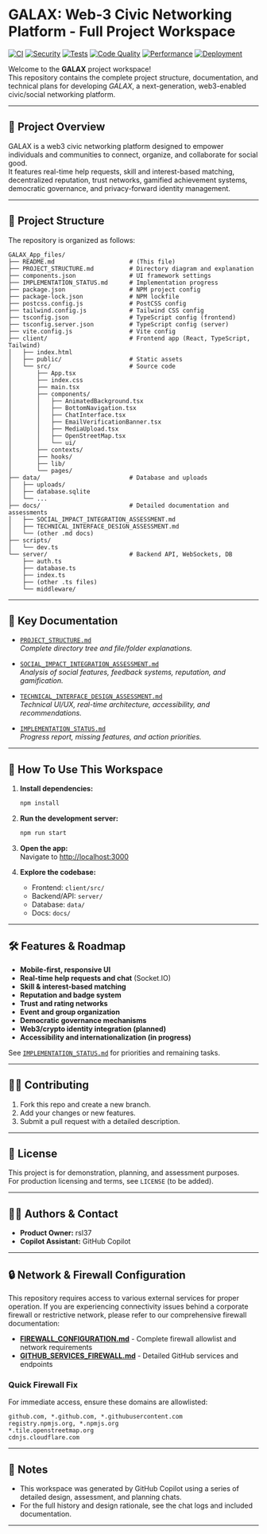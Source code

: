 # GALAX: Web-3 Civic Networking Platform - Full Project Workspace

[![CI](https://github.com/rsl37/GALAX_App/workflows/Continuous%20Integration/badge.svg)](https://github.com/rsl37/GALAX_App/actions/workflows/ci.yml)
[![Security](https://github.com/rsl37/GALAX_App/workflows/Security%20Checks/badge.svg)](https://github.com/rsl37/GALAX_App/actions/workflows/security.yml)
[![Tests](https://github.com/rsl37/GALAX_App/workflows/Testing/badge.svg)](https://github.com/rsl37/GALAX_App/actions/workflows/testing.yml)
[![Code Quality](https://github.com/rsl37/GALAX_App/workflows/Code%20Quality/badge.svg)](https://github.com/rsl37/GALAX_App/actions/workflows/code-quality.yml)
[![Performance](https://github.com/rsl37/GALAX_App/workflows/Performance%20Checks/badge.svg)](https://github.com/rsl37/GALAX_App/actions/workflows/performance.yml)
[![Deployment](https://github.com/rsl37/GALAX_App/workflows/Deployment%20Readiness/badge.svg)](https://github.com/rsl37/GALAX_App/actions/workflows/deployment.yml)

Welcome to the **GALAX** project workspace!  
This repository contains the complete project structure, documentation, and technical plans for developing *GALAX*, a next-generation, web3-enabled civic/social networking platform.

---

## 🌌 Project Overview

GALAX is a web3 civic networking platform designed to empower individuals and communities to connect, organize, and collaborate for social good.  
It features real-time help requests, skill and interest-based matching, decentralized reputation, trust networks, gamified achievement systems, democratic governance, and privacy-forward identity management.

---

## 📁 Project Structure

The repository is organized as follows:

```
GALAX_App_files/
├── README.md                     # (This file)
├── PROJECT_STRUCTURE.md          # Directory diagram and explanation
├── components.json               # UI framework settings
├── IMPLEMENTATION_STATUS.md      # Implementation progress
├── package.json                  # NPM project config
├── package-lock.json             # NPM lockfile
├── postcss.config.js             # PostCSS config
├── tailwind.config.js            # Tailwind CSS config
├── tsconfig.json                 # TypeScript config (frontend)
├── tsconfig.server.json          # TypeScript config (server)
├── vite.config.js                # Vite config
├── client/                       # Frontend app (React, TypeScript, Tailwind)
│   ├── index.html
│   ├── public/                   # Static assets
│   └── src/                      # Source code
│       ├── App.tsx
│       ├── index.css
│       ├── main.tsx
│       ├── components/
│       │   ├── AnimatedBackground.tsx
│       │   ├── BottomNavigation.tsx
│       │   ├── ChatInterface.tsx
│       │   ├── EmailVerificationBanner.tsx
│       │   ├── MediaUpload.tsx
│       │   ├── OpenStreetMap.tsx
│       │   └── ui/
│       ├── contexts/
│       ├── hooks/
│       ├── lib/
│       └── pages/
├── data/                         # Database and uploads
│   ├── uploads/
│   ├── database.sqlite
│   └── ...
├── docs/                         # Detailed documentation and assessments
│   ├── SOCIAL_IMPACT_INTEGRATION_ASSESSMENT.md
│   ├── TECHNICAL_INTERFACE_DESIGN_ASSESSMENT.md
│   └── (other .md docs)
├── scripts/
│   └── dev.ts
└── server/                       # Backend API, WebSockets, DB
    ├── auth.ts
    ├── database.ts
    ├── index.ts
    ├── (other .ts files)
    └── middleware/
```

---

## 📑 Key Documentation

- [`PROJECT_STRUCTURE.md`](PROJECT_STRUCTURE.md)  
  *Complete directory tree and file/folder explanations.*

- [`SOCIAL_IMPACT_INTEGRATION_ASSESSMENT.md`](GALAX_App_files/docs/SOCIAL_IMPACT_INTEGRATION_ASSESSMENT.md)  
  *Analysis of social features, feedback systems, reputation, and gamification.*

- [`TECHNICAL_INTERFACE_DESIGN_ASSESSMENT.md`](GALAX_App_files/docs/TECHNICAL_INTERFACE_DESIGN_ASSESSMENT.md)  
  *Technical UI/UX, real-time architecture, accessibility, and recommendations.*

- [`IMPLEMENTATION_STATUS.md`](GALAX_App_files/IMPLEMENTATION_STATUS.md)  
  *Progress report, missing features, and action priorities.*

---

## 🚀 How To Use This Workspace

1. **Install dependencies:**  
   ```bash
   npm install
   ```

2. **Run the development server:**  
   ```bash
   npm run start
   ```

3. **Open the app:**  
   Navigate to [http://localhost:3000](http://localhost:3000)

4. **Explore the codebase:**  
   - Frontend: `client/src/`
   - Backend/API: `server/`
   - Database: `data/`
   - Docs: `docs/`

---

## 🛠️ Features & Roadmap

- **Mobile-first, responsive UI**
- **Real-time help requests and chat** (Socket.IO)
- **Skill & interest-based matching**
- **Reputation and badge system**
- **Trust and rating networks**
- **Event and group organization**
- **Democratic governance mechanisms**
- **Web3/crypto identity integration (planned)**
- **Accessibility and internationalization (in progress)**

See [`IMPLEMENTATION_STATUS.md`](GALAX_App_files/IMPLEMENTATION_STATUS.md) for priorities and remaining tasks.

---

## 🧑‍💻 Contributing

1. Fork this repo and create a new branch.
2. Add your changes or new features.
3. Submit a pull request with a detailed description.

---

## 📜 License

This project is for demonstration, planning, and assessment purposes.  
For production licensing and terms, see `LICENSE` (to be added).

---

## 👩‍🚀 Authors & Contact

- **Product Owner:** rsl37
- **Copilot Assistant:** GitHub Copilot

---

## 🔒 Network & Firewall Configuration

This repository requires access to various external services for proper operation. If you are experiencing connectivity issues behind a corporate firewall or restrictive network, please refer to our comprehensive firewall documentation:

- **[FIREWALL_CONFIGURATION.md](FIREWALL_CONFIGURATION.md)** - Complete firewall allowlist and network requirements
- **[GITHUB_SERVICES_FIREWALL.md](GITHUB_SERVICES_FIREWALL.md)** - Detailed GitHub services and endpoints

### Quick Firewall Fix
For immediate access, ensure these domains are allowlisted:
```
github.com, *.github.com, *.githubusercontent.com
registry.npmjs.org, *.npmjs.org
*.tile.openstreetmap.org
cdnjs.cloudflare.com
```

---

## 🔗 Notes

- This workspace was generated by GitHub Copilot using a series of detailed design, assessment, and planning chats.
- For the full history and design rationale, see the chat logs and included documentation.

---
